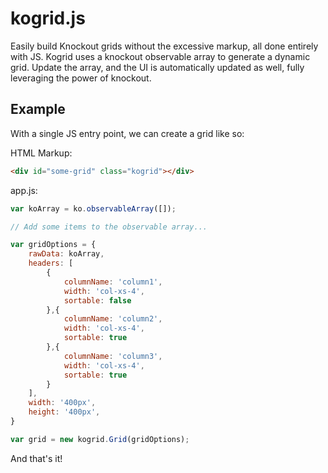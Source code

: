 # kogrid.js

Easily build Knockout grids without the excessive markup, all done entirely with JS.  Kogrid uses a knockout observable array to generate a dynamic grid.  Update the array, and the UI is automatically updated as well, fully leveraging the power of knockout.

## Example

With a single JS entry point, we can create a grid like so:

HTML Markup:
```html
<div id="some-grid" class="kogrid"></div>
```

app.js:
```javascript
var koArray = ko.observableArray([]);

// Add some items to the observable array...

var gridOptions = {
    rawData: koArray,
    headers: [
        {
            columnName: 'column1',
            width: 'col-xs-4',
            sortable: false
        },{
            columnName: 'column2',
            width: 'col-xs-4',
            sortable: true
        },{
            columnName: 'column3',
            width: 'col-xs-4',
            sortable: true
        }
    ],
    width: '400px',
    height: '400px',
}

var grid = new kogrid.Grid(gridOptions);
```

And that's it!
